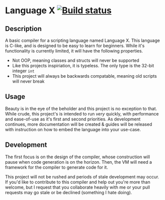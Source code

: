 # Language X [![Build status](https://ci.appveyor.com/api/projects/status/xe77ex6oxl497xjm/branch/master?svg=true)](https://ci.appveyor.com/project/Headline22/compiler/branch/master)

## Description
A basic compiler for a scripting language named Language X. This language is C-like, and is designed to be easy to learn for beginners. While it's functionality is currently limited, it will have the following properties.

- Not OOP, meaning classes and structs will never be supported
- Like this projects inspiriation, it is typeless. The only type is the 32-bit integer `int`
- This project will always be backwards compatable, meaning old scripts will never break

## Usage
Beauty is in the eye of the beholder and this project is no exception to that. While crude, this project's is intended to run *very* quickly, with performance and ease-of-use as it's first and second priorities. As development continues, more documentation will be created & guides will be released with instruction on how to embed the language into your use-case.

## Development
The first focus is on the design of the compiler, whose construction will pause when code generation is on the horizon. Then, the VM will need a framework for the compiler to generate code for it.

This project will not be rushed and periods of stale development may occur. If you'd like to contribute to this compiler and help out you're more than welcome, but I request that you collaborate heavily with me or your pull requests may go stale or be declined (something I hate doing). 
